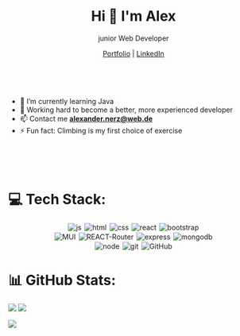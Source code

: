 <h1 align="center">Hi 👋 I'm Alex</h1>

<p align="center">junior Web Developer </p>

<p align="center"> 
 <a href="https://anerz.com">Portfolio</a> |
 <a href="www.linkedin.com/in/alexander-nerz" >LinkedIn</a>
</p>
<br />
<br />
<br />

- 💫 I’m currently learning Java
- 🌱 Working hard to become a better, more experienced developer
- 📫 Contact me **alexander.nerz@web.de**
- ⚡ Fun fact: Climbing is my first choice of exercise

<br />
<br />
<br />

# 💻 Tech Stack:

<div align="center">
<img style="margin:1px" alt="js" src="https://img.shields.io/badge/JavaScript-F7DF1E?style=for-the-badge&logo=javascript&logoColor=black"/>
<img style="margin:1px" alt="html" src="https://img.shields.io/badge/HTML5-E34F26?style=for-the-badge&logo=html5&logoColor=white"/>
<img style="margin:1px" alt="css" src="https://img.shields.io/badge/CSS3-1572B6?style=for-the-badge&logo=css3&logoColor=white"/> 
<img style="margin:1px" alt="react" src="https://img.shields.io/badge/React-20232A?style=for-the-badge&logo=react&logoColor=61DAFB"/> 
<img style="margin:1px" alt="bootstrap" src="https://img.shields.io/badge/Bootstrap-563D7C?style=for-the-badge&logo=bootstrap&logoColor=white"/> <br />
<img style="margin:1px" alt="MUI" src="https://img.shields.io/badge/Material--UI-0081CB?style=for-the-badge&logo=material-ui&logoColor=white"/> 
<img style="margin:1px" alt="REACT-Router" src="https://img.shields.io/badge/React_Router-CA4245?style=for-the-badge&logo=react-router&logoColor=white"/> 
<img style="text-align:center;margin:1px" alt="express" src="https://img.shields.io/badge/Express.js-404D59?style=for-the-badge"/> 
<img style="text-align:center;margin:1px" alt="mongodb" src="https://img.shields.io/badge/MongoDB-4EA94B?style=for-the-badge&logo=mongodb&logoColor=white"/> <br />
<img style="text-align:center;margin:1px" alt="node" src="https://img.shields.io/badge/Node.js-43853D?style=for-the-badge&logo=node.js&logoColor=white"/> 
<img style="text-align:center;margin:1px" alt="git" src="https://img.shields.io/badge/GIT-E44C30?style=for-the-badge&logo=git&logoColor=white"/> 
<img style="text-align:center;margin:1px" alt="GitHub" src="https://img.shields.io/badge/GitHub-100000?style=for-the-badge&logo=github&logoColor=white.png" />
 </div>


# 📊 GitHub Stats:

<!-- ![](https://github-readme-stats.vercel.app/api?username=Alex-WD-22&theme=dark&hide_border=false&include_all_commits=false&count_private=false) -->
![](https://github-readme-streak-stats.herokuapp.com/?user=Alex-WD-22&theme=dark&hide_border=false)
![](https://github-readme-stats.vercel.app/api/top-langs/?username=Alex-WD-22&theme=dark&hide_border=false&include_all_commits=false&count_private=false&layout=compact)


 [![](https://visitcount.itsvg.in/api?id=Alex-WD-22&label=Profile%20Views&color=3&icon=3&pretty=false)](https://visitcount.itsvg.in)
 



